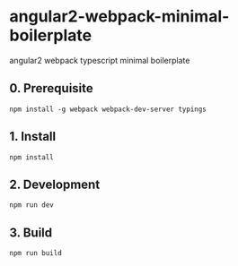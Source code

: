 # angular2-webpack-minimal-boilerplate
angular2 webpack typescript minimal boilerplate

## 0. Prerequisite
```
npm install -g webpack webpack-dev-server typings
```

## 1. Install
```
npm install
```

## 2. Development
```
npm run dev
```

## 3. Build
```
npm run build
```
